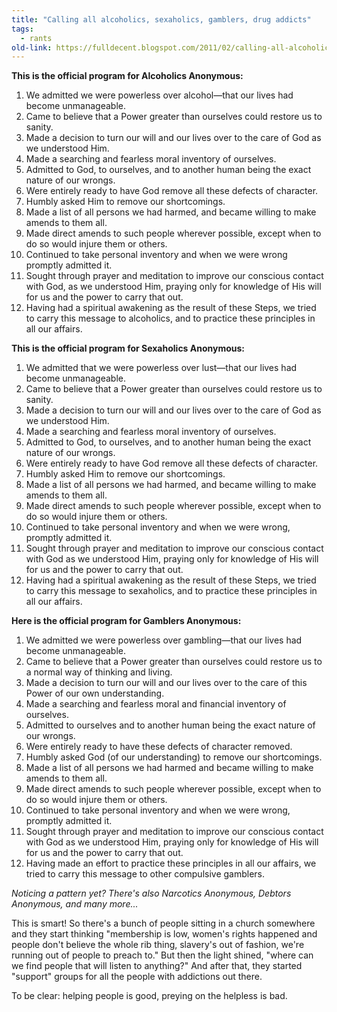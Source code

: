 ```yaml
---
title: "Calling all alcoholics, sexaholics, gamblers, drug addicts"
tags: 
  - rants	
old-link: https://fulldecent.blogspot.com/2011/02/calling-all-alcoholics-sexaholics.html
---
```


**This is the official program for Alcoholics Anonymous:**

1. We admitted we were powerless over alcohol—that our lives had become unmanageable.
2. Came to believe that a Power greater than ourselves could restore us to sanity.
3. Made a decision to turn our will and our lives over to the care of God as we understood Him.
4. Made a searching and fearless moral inventory of ourselves.
5. Admitted to God, to ourselves, and to another human being the exact nature of our wrongs.
6. Were entirely ready to have God remove all these defects of character.
7. Humbly asked Him to remove our shortcomings.
8. Made a list of all persons we had harmed, and became willing to make amends to them all.
9. Made direct amends to such people wherever possible, except when to do so would injure them or others.
10. Continued to take personal inventory and when we were wrong promptly admitted it.
11. Sought through prayer and meditation to improve our conscious contact with God, as we understood Him, praying only for knowledge of His will for us and the power to carry that out.
12. Having had a spiritual awakening as the result of these Steps, we tried to carry this message to alcoholics, and to practice these principles in all our affairs.

**This is the official program for Sexaholics Anonymous:**

1. We admitted that we were powerless over lust—that our lives had become unmanageable.
2. Came to believe that a Power greater than ourselves could restore us to sanity.
3. Made a decision to turn our will and our lives over to the care of God as we understood Him.
4. Made a searching and fearless moral inventory of ourselves.
5. Admitted to God, to ourselves, and to another human being the exact nature of our wrongs.
6. Were entirely ready to have God remove all these defects of character.
7. Humbly asked Him to remove our shortcomings.
8. Made a list of all persons we had harmed, and became willing to make amends to them all.
9. Made direct amends to such people wherever possible, except when to do so would injure them or others.
10. Continued to take personal inventory and when we were wrong, promptly admitted it.
11. Sought through prayer and meditation to improve our conscious contact with God as we understood Him, praying only for knowledge of His will for us and the power to carry that out.
12. Having had a spiritual awakening as the result of these Steps, we tried to carry this message to sexaholics, and to practice these principles in all our affairs.

**Here is the official program for Gamblers Anonymous:**

1. We admitted we were powerless over gambling—that our lives had become unmanageable.
2. Came to believe that a Power greater than ourselves could restore us to a normal way of thinking and living.
3. Made a decision to turn our will and our lives over to the care of this Power of our own understanding.
4. Made a searching and fearless moral and financial inventory of ourselves.
5. Admitted to ourselves and to another human being the exact nature of our wrongs.
6. Were entirely ready to have these defects of character removed.
7. Humbly asked God (of our understanding) to remove our shortcomings.
8. Made a list of all persons we had harmed and became willing to make amends to them all.
9. Made direct amends to such people wherever possible, except when to do so would injure them or others.
10. Continued to take personal inventory and when we were wrong, promptly admitted it.
11. Sought through prayer and meditation to improve our conscious contact with God as we understood Him, praying only for knowledge of His will for us and the power to carry that out.
12. Having made an effort to practice these principles in all our affairs, we tried to carry this message to other compulsive gamblers.

*Noticing a pattern yet? There's also Narcotics Anonymous, Debtors Anonymous, and many more...*

This is smart! So there's a bunch of people sitting in a church somewhere and they start thinking "membership is low, women's rights happened and people don't believe the whole rib thing, slavery's out of fashion, we're running out of people to preach to." But then the light shined, "where can we find people that will listen to anything?" And after that, they started "support" groups for all the people with addictions out there.

To be clear: helping people is good, preying on the helpless is bad.
